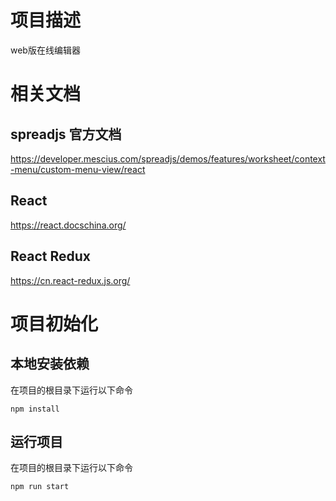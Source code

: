 # 项目描述

web版在线编辑器

# 相关文档

## spreadjs 官方文档

https://developer.mescius.com/spreadjs/demos/features/worksheet/context-menu/custom-menu-view/react

## React

https://react.docschina.org/

## React Redux

https://cn.react-redux.js.org/

# 项目初始化

## 本地安装依赖

在项目的根目录下运行以下命令

```
npm install
```

## 运行项目

在项目的根目录下运行以下命令

```
npm run start
```
